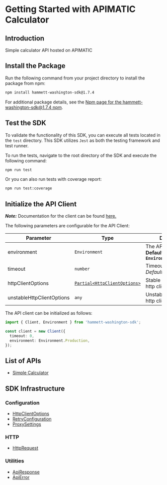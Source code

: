 
# Getting Started with APIMATIC Calculator

## Introduction

Simple calculator API hosted on APIMATIC

## Install the Package

Run the following command from your project directory to install the package from npm:

```bash
npm install hammett-washington-sdk@1.7.4
```

For additional package details, see the [Npm page for the hammett-washington-sdk@1.7.4 npm](https://www.npmjs.com/package/hammett-washington-sdk/v/1.7.4).

## Test the SDK

To validate the functionality of this SDK, you can execute all tests located in the `test` directory. This SDK utilizes `Jest` as both the testing framework and test runner.

To run the tests, navigate to the root directory of the SDK and execute the following command:

```bash
npm run test
```

Or you can also run tests with coverage report:

```bash
npm run test:coverage
```

## Initialize the API Client

**_Note:_** Documentation for the client can be found [here.](https://www.github.com/ZahraN444/hammett-washington-js-sdk/tree/1.7.4/doc/client.md)

The following parameters are configurable for the API Client:

| Parameter | Type | Description |
|  --- | --- | --- |
| environment | `Environment` | The API environment. <br> **Default: `Environment.Production`** |
| timeout | `number` | Timeout for API calls.<br>*Default*: `0` |
| httpClientOptions | [`Partial<HttpClientOptions>`](https://www.github.com/ZahraN444/hammett-washington-js-sdk/tree/1.7.4/doc/http-client-options.md) | Stable configurable http client options. |
| unstableHttpClientOptions | `any` | Unstable configurable http client options. |

The API client can be initialized as follows:

```ts
import { Client, Environment } from 'hammett-washington-sdk';

const client = new Client({
  timeout: 0,
  environment: Environment.Production,
});
```

## List of APIs

* [Simple Calculator](https://www.github.com/ZahraN444/hammett-washington-js-sdk/tree/1.7.4/doc/controllers/simple-calculator.md)

## SDK Infrastructure

### Configuration

* [HttpClientOptions](https://www.github.com/ZahraN444/hammett-washington-js-sdk/tree/1.7.4/doc/http-client-options.md)
* [RetryConfiguration](https://www.github.com/ZahraN444/hammett-washington-js-sdk/tree/1.7.4/doc/retry-configuration.md)
* [ProxySettings](https://www.github.com/ZahraN444/hammett-washington-js-sdk/tree/1.7.4/doc/proxy-settings.md)

### HTTP

* [HttpRequest](https://www.github.com/ZahraN444/hammett-washington-js-sdk/tree/1.7.4/doc/http-request.md)

### Utilities

* [ApiResponse](https://www.github.com/ZahraN444/hammett-washington-js-sdk/tree/1.7.4/doc/api-response.md)
* [ApiError](https://www.github.com/ZahraN444/hammett-washington-js-sdk/tree/1.7.4/doc/api-error.md)

